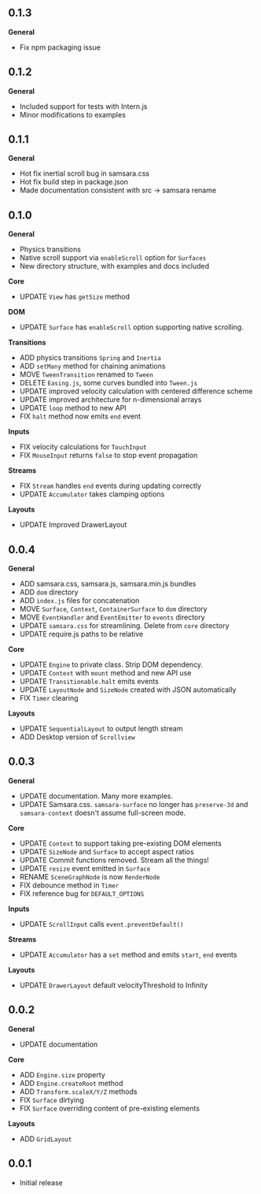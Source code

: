 ## 0.1.3

**General**
- Fix npm packaging issue

## 0.1.2

**General**
- Included support for tests with Intern.js
- Minor modifications to examples

## 0.1.1

**General**

- Hot fix inertial scroll bug in samsara.css
- Hot fix build step in package.json
- Made documentation consistent with src -> samsara rename

## 0.1.0

**General**
- Physics transitions
- Native scroll support via `enableScroll` option for `Surfaces`
- New directory structure, with examples and docs included

**Core**
- UPDATE `View` has `getSize` method

**DOM**
- UPDATE `Surface` has `enableScroll` option supporting native scrolling. 

**Transitions**
- ADD physics transitions `Spring` and `Inertia`
- ADD `setMany` method for chaining animations
- MOVE `TweenTransition` renamed to `Tween`
- DELETE `Easing.js`, some curves bundled into `Tween.js`
- UPDATE improved velocity calculation with centered difference scheme
- UPDATE improved architecture for n-dimensional arrays
- UPDATE `loop` method to new API
- FIX `halt` method now emits `end` event

**Inputs**
 - FIX velocity calculations for `TouchInput`
 - FIX `MouseInput` returns `false` to stop event propagation

**Streams**

- FIX `Stream` handles `end` events during updating correctly
- UPDATE `Accumulator` takes clamping options

**Layouts**
- UPDATE Improved DrawerLayout

## 0.0.4

**General**

- ADD samsara.css, samsara.js, samsara.min.js bundles
- ADD `dom` directory
- ADD `index.js` files for concatenation
- MOVE `Surface`, `Context`, `ContainerSurface` to `dom` directory
- MOVE `EventHandler` and `EventEmitter` to `events` directory
- UPDATE `samsara.css` for streamlining. Delete from `core` directory
- UPDATE require.js paths to be relative
 
**Core**

- UPDATE `Engine` to private class. Strip DOM dependency.
- UPDATE `Context` with `mount` method and new API use
- UPDATE `Transitionable.halt` emits events
- UPDATE `LayoutNode` and `SizeNode` created with JSON automatically
- FIX `Timer` clearing

**Layouts**

- UPDATE `SequentialLayout` to output length stream
- ADD Desktop version of `Scrollview`

## 0.0.3

**General**

- UPDATE documentation. Many more examples. 
- UPDATE Samsara.css. `samsara-surface` no longer has `preserve-3d` and
 `samsara-context` doesn't assume full-screen mode.

**Core**

- UPDATE `Context` to support taking pre-existing DOM elements 
- UPDATE `SizeNode` and `Surface` to accept aspect ratios
- UPDATE Commit functions removed. Stream all the things!
- UPDATE `resize` event emitted in `Surface`
- RENAME `SceneGraphNode` is now `RenderNode`
- FIX debounce method in `Timer`
- FIX reference bug for `DEFAULT_OPTIONS`

**Inputs**

- UPDATE `ScrollInput` calls `event.preventDefault()`

**Streams**

- UPDATE `Accumulator` has a `set` method and emits `start`, `end` events

**Layouts**

- UPDATE `DrawerLayout` default velocityThreshold to Infinity

## 0.0.2

**General**

- UPDATE documentation
	
**Core**

- ADD `Engine.size` property
- ADD `Engine.createRoot` method
- ADD `Transform.scaleX/Y/Z` methods
- FIX `Surface` dirtying
- FIX `Surface` overriding content of pre-existing elements
	
**Layouts**

- ADD `GridLayout`

## 0.0.1

- Initial release